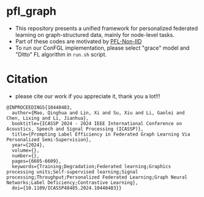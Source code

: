 # pfl_graph
+ This repository presents a unified framework for personalized federated learning on graph-structured data, mainly for node-level tasks.
+ Part of these codes are motivated by [PFL-Non-IID](https://github.com/TsingZ0/PFL-Non-IID.git)
+ To run our ConFGL implementation, please select "grace" model and "Ditto" FL algorithm in  `run.sh` script.

# Citation
+ please cite our work if you appreciate it, thank you a lot!!!
```
@INPROCEEDINGS{10448483,
  author={Mao, Qinghua and Lin, Xi and Su, Xiu and Li, Gaolei and Chen, Lixing and Li, Jianhua},
  booktitle={ICASSP 2024 - 2024 IEEE International Conference on Acoustics, Speech and Signal Processing (ICASSP)}, 
  title={Prompting Label Efficiency in Federated Graph Learning Via Personalized Semi-Supervision}, 
  year={2024},
  volume={},
  number={},
  pages={6605-6609},
  keywords={Training;Degradation;Federated learning;Graphics processing units;Self-supervised learning;Signal processing;Throughput;Personalized Federated Learning;Graph Neural Networks;Label Deficiency;Contrastive Learning},
  doi={10.1109/ICASSP48485.2024.10448483}}
```

